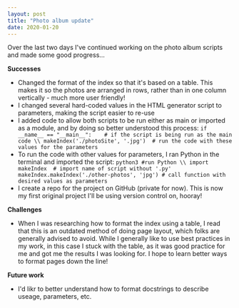 ```yaml
---
layout: post
title: "Photo album update"
date: 2020-01-20
---
```


Over the last two days I've continued working on the photo album scripts and made some good progress...

**Successes**
* Changed the format of the index so that it's based on a table. This makes it so the photos are arranged in rows, rather than in one column vertically - much more user friendly! 
* I changed several hard-coded values in the HTML generator script to parameters, making the script easier to re-use
* I added code to allow both scripts to be run either as main or imported as a module, and by doing so better understood this process:
`if __name__ == "__main__":    # if the script is being run as the main code \\
  makeIndex('./photoSite', '.jpg')  # run the code with these values for the parameters`
* To run the code with other values for parameters, I ran Python in the terminal and imported the script:
`python3 #run Python \\
import makeIndex  # import name of script without '.py'
makeIndex.makeIndex('./other-photos', 'jpg') # call function with desired values as parameters`
* I create a repo for the project on GitHub (private for now). This is now my first original project I'll be using version control on, hooray!

**Challenges**
* When I was researching how to format the index using a table, I read that this is an outdated method of doing page layout, which folks are generally advised to avoid. While I generally like to use best practices in my work, in this case I stuck with the table, as it was good practice for me and got me the results I was looking for. I hope to learn better ways to format pages down the line! 

**Future work**
* I'd likr to better understand how to format docstrings to describe useage, parameters, etc. 
